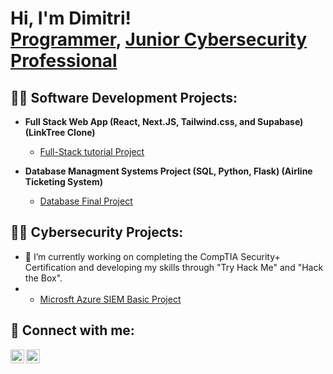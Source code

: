 <h1>Hi, I'm Dimitri! <br/><a href="https://github.com/dbelessakos?tab=repositories">Programmer</a>, <a href="https://www.linkedin.com/in/dab5500/">Junior Cybersecurity Professional</a>
<h2>👨‍💻 Software Development Projects:</h2>

- <b>Full Stack Web App (React, Next.JS, Tailwind.css, and Supabase) (LinkTree Clone)</b>
  - [Full-Stack tutorial Project](https://github.com/dbelessakos/LinkTreeClone)
 
- <b>Database Managment Systems Project (SQL, Python, Flask) (Airline Ticketing System)</b>
  - [Database Final Project](https://github.com/dbelessakos/databaseProject)
 
<h2>👨‍💻 Cybersecurity Projects:</h2>

- 🔭 I’m currently working on completing the CompTIA Security+ Certification and developing my skills through "Try Hack Me" and "Hack the Box".
-   - [Microsft Azure SIEM Basic Project](https://github.com/dbelessakos/AzureSIEM-)

<h2> 🤳 Connect with me:</h2>

[<img align="left" alt="DimitriBelessakos | LinkedIn" width="22px" src="https://cdn.jsdelivr.net/npm/simple-icons@v3/icons/linkedin.svg" />][linkedin]
[<img align="left" alt="DimitriBelessakos | Instagram" width="22px" src="https://cdn.jsdelivr.net/npm/simple-icons@v3/icons/instagram.svg" />][instagram]

[linkedin]: https://linkedin.com/in/dab5500/
[instagram]: https://www.instagram.com/dbelessakos/


<!--
**joshmadakor1/joshmadakor1** is a ✨ _special_ ✨ repository because its `README.md` (this file) appears on your GitHub profile.

Here are some ideas to get you started:

- 🔭 I’m currently working on ...
- 🌱 I’m currently learning ...
- 👯 I’m looking to collaborate on ...
- 🤔 I’m looking for help with ...
- 💬 Ask me about ...
- 📫 How to reach me: ...
- 😄 Pronouns: ...
- ⚡ Fun fact: ...
-->
